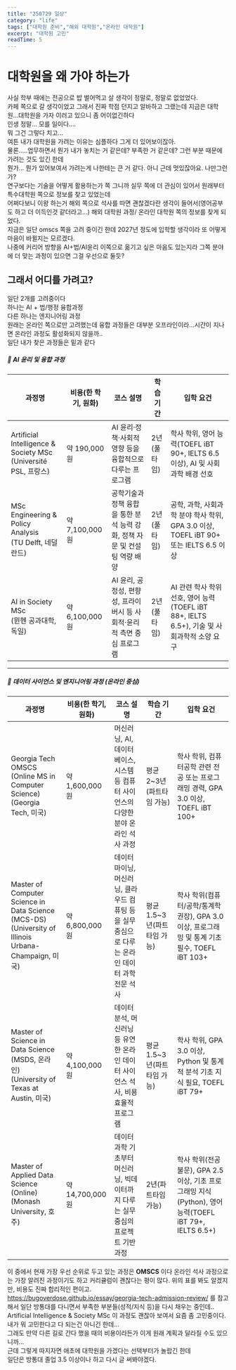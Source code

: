 ```yaml
---
title: "250729 일상"
category: "life"
tags: ["대학원 준비","해외 대학원","온라인 대학원"]
excerpt: "대학원 고민"
readTime: 5
---
```


# 대학원을 왜 가야 하는가

사실 학부 때에는 전공으로 밥 벌어먹고 살 생각이 정말로, 정말로 없었었다.  
카페 쪽으로 갈 생각이었고 그래서 진짜 학점 던지고 알바하고 그랬는데 지금은 대학원...대학원을 가자 이러고 있으니 좀 어이없긴하다  
인생 정말... 모를 일이다....  
뭐 그건 그렇다 치고...  
여튼 내가 대학원을 가려는 이유는 심플하다 그게 더 있어보이잖아.  
물론.....업무하면서 뭔가 내가 놓치는 거 같은데? 부족한 거 같은데? 그런 부분 때문에 가려는 것도 있긴 한데  
뭔가... 뭔가 있어보여서 가려는게 나한테는 큰 거 같다. 아니 근데 멋있잖아요. 나만그런가?  
연구보다는 기술을 어떻게 활용하는가 쪽 그니까 실무 쪽에 더 관심이 있어서 원래부터 특수대학원 쪽으로 정보를 찾고 있었는데  
어쩌다보니 이왕 하는거 해외 쪽으로 석사를 따면 괜찮겠다란 생각이 들어서(영어공부도 하고 더 이득인것 같더라고...) 해외 대학원 과정/ 온라인 대학원 쪽의 정보를 찾게 되었다.  
지금은 일단 omscs 쪽을 고려 중이긴 한데 2027년 정도에 입학할 생각이라 또 어떻게 마음이 바뀔지는 모르겠다.  
나중에 커리어 방향을 AI+법/AI윤리 이쪽으로 옮기고 싶은 마음도 있는지라 그쪽 분야에 더 맞는 과정이 있으면 그걸 우선으로 둘듯?  


## 그래서 어디를 가려고?

일단 2개를 고려중이다  
하나는 AI + 법/행정 융합과정  
다른 하나는 엔지니어링 과정  
원래는 온라인 쪽으로만 고려했는데 융합 과정들은 대부분 오프라인이라...시간이 지나면 온라인 과정도 활성화되지 않을까..  
일단 내가 찾은 과정들은 밑과 같다


##### 📌 AI 윤리 및 융합 과정
| 과정명                                                            | 비용(한 학기, 원화) | 코스 설명                                       | 학습 기간   | 입학 요건                                                              |
| -------------------------------------------------------------- | ------------ | ------------------------------------------- | ------- | ------------------------------------------------------------------ |
| Artificial Intelligence & Society MSc<br>(Université PSL, 프랑스) | 약 190,000원   | AI 윤리·정책·사회적 영향 등을 융합적으로 다루는 프로그램           | 2년(풀타임) | 학사 학위, 영어 능력(TOEFL iBT 90+, IELTS 6.5 이상), AI 및 사회과학 배경 선호         |
| MSc Engineering & Policy Analysis<br>(TU Delft, 네덜란드)          | 약 7,100,000원 | 공학기술과 정책 융합을 통한 분석 능력 강화, 정책 자문 및 컨설팅 역량 배양 | 2년(풀타임) | 공학, 과학, 사회과학 분야 학사 학위, GPA 3.0 이상, TOEFL iBT 90+ 또는 IELTS 6.5 이상   |
| AI in Society MSc<br>(뮌헨 공과대학, 독일)                             | 약 6,100,000원 | AI 윤리, 공정성, 편향성, 프라이버시 등 사회적·윤리적 측면 중심 프로그램 | 2년(풀타임) | AI 관련 학사 학위 선호, 영어 능력(TOEFL iBT 88+, IELTS 6.5+), 기술 및 사회과학적 소양 요구 |

---
##### 📌 데이터 사이언스 및 엔지니어링 과정 (온라인 중심)
| 과정명                                                                                                  | 비용(한 학기, 원화)  | 코스 설명                                                   | 학습 기간               | 입학 요건                                                                           |
| ---------------------------------------------------------------------------------------------------- | ------------- | ------------------------------------------------------- | ------------------- | ------------------------------------------------------------------------------- |
| Georgia Tech OMSCS (Online MS in Computer Science)<br>(Georgia Tech, 미국)                             | 약 1,600,000원  | 머신러닝, AI, 데이터베이스, 시스템 등 컴퓨터 사이언스의 다양한 분야 온라인 석사 과정      | 평균 2\~3년(파트타임 가능)   | 학사 학위, 컴퓨터공학 관련 전공 또는 프로그래밍 경력, GPA 3.0 이상, TOEFL iBT 100+                      |
| Master of Computer Science in Data Science (MCS-DS)<br>(University of Illinois Urbana-Champaign, 미국) | 약 6,800,000원  | 데이터 마이닝, 머신러닝, 클라우드 컴퓨팅 등을 실무 중심으로 다루는 온라인 데이터 과학 전문 석사 | 평균 1.5\~3년(파트타임 가능) | 학사 학위(컴퓨터/공학/통계학 권장), GPA 3.0 이상, 프로그래밍 및 통계 기초 필수, TOEFL iBT 103+              |
| Master of Science in Data Science (MSDS, 온라인)<br>(University of Texas at Austin, 미국)                 | 약 4,100,000원  | 데이터 분석, 머신러닝 등 유연한 온라인 데이터 사이언스 석사, 비용 효율적 프로그램         | 평균 1.5\~3년(파트타임 가능) | 학사 학위, GPA 3.0 이상, Python 및 통계적 분석 기초 지식 필요, TOEFL iBT 79+                      |
| Master of Applied Data Science (Online)<br>(Monash University, 호주)                                   | 약 14,700,000원 | 데이터 과학 기초부터 머신러닝, 빅데이터까지 다루는 실무 중심의 프로젝트 기반 과정          | 2년(파트타임 가능)         | 학사 학위(전공 불문), GPA 2.5 이상, 기초 프로그래밍 지식(Python), 영어 능력(TOEFL iBT 79+, IELTS 6.5+) |


이 중에서 현재 가장 우선 순위로 두고 있는 과정은 **OMSCS** 이다 온라인 석사 과정으로는 가장 알려진 과정이기도 하고 커리큘럼이 괜찮다는 평이 많다. 
위의 표를 봐도 알겠지만, 비용도 진짜 합리적인 편이고.  
https://bugoverdose.github.io/essay/georgia-tech-admission-review/ 를 참고해서 일단 방통대를 다니면서 부족한 부분들(성적/지식 등)을 다시 채우는 중인데..
Artificial Intelligence & Society MSc 이 과정도 괜찮아 보여서 요즘 좀 고민중이다. 내가 뭐 고민한다고 다 되는건 아니긴 한데...  
그래도 만약 다른 길로 간다 했을 때의 비용이라든가 이게 원래 계획과 달라질 수도 있으니까...  
근데 그렇게 따지자면 애초에 대학원을 가겠다는 선택부터가 놀랍긴 한데  
일단은 방통대 졸업 3.5 이상이나 하고 다시 글 써봐야겠다.  